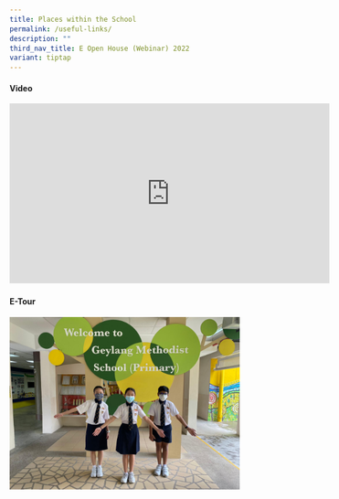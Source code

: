 ```yaml
---
title: Places within the School
permalink: /useful-links/
description: ""
third_nav_title: E Open House (Webinar) 2022
variant: tiptap
---
```

#### Video

<iframe width="560" height="315" src="https://www.youtube.com/embed/dX2o1X-4x_8?start=2" title="YouTube video player" frameborder="0" allow="accelerometer; autoplay; clipboard-write; encrypted-media; gyroscope; picture-in-picture" allowfullscreen=""></iframe>

#### E-Tour

<div>
<div style="float: left">
<a href="https://app.lapentor.com/sphere/gmsp-v-tour">
<img src="/images/PHOTO-2021-08-04-12-19-58%203.jpg" style="width:80%">
</a>
</div>
<div>
</div>
</div>